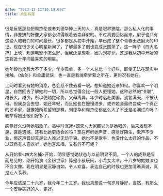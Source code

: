 ```yaml
---
date: "2013-12-13T10:19:00Z"
title: 余生有涯
---
```



很是反感那些把周杰伦或者刘德华捧上天的人，真是眼界狭隘。那么私人化的事情，非要搞的好像大家都必须得跟着去崇拜似的。不过真要回忆起来，似乎也只有这些人陪我们的时间最长，很多都是从初中开始，早已成了整个青春无法磨灭的印记。现在很少关心明星新闻了，了解最多了倒也变成张国荣了。这一阵子《四大名捕》上映，知道电影不怎么好，但我还是想看，因为刘亦菲。这是我从初中开始的这将近十年间最喜欢的明星。


她年龄也比我大不了多少，年少孤单，多一个人总比一个好些，即使无法在现实中接触。《仙剑》和金庸武侠，也一直是我魂牵梦萦之所在，更何况有她在。

上网时看到有她的消息，总会忍不住去看一眼。想知道她近来如何。你喜欢一个明星，自然回去了解她的一切，所以总觉得会比一般人更懂她。这种必然的“关联”,越长大，越少，所以便越觉珍贵。父母离异，年少时远赴美国，流言满天，不被认可。但我总会去想，她还年轻，而且她也在慢慢进步。或许她会最终变成一个真正的艺术家，就像她所希望的那样。刘德华和周杰伦都这么大了不还是老演烂片吗？我举得她比他们好多了。

感觉好久没听她唱歌了。高中时沉迷<蝶恋>,大家都以为是她唱的，后来发现不是，真是遗憾。还有比她更适合的吗？现在再听她声音，感觉好陌生，歌声不专业，但这声音却真是让人难以无动于衷。她也不是歌手，也没什么太好的作品，不过既然有人喜欢听，她也喜欢唱，又有何不可呢？

从开始看<四大名捕>开始，明显感觉她状态与以前明显不同。一个人的成熟是显而易见的，刚开始演《金粉世家》算是小孩玩闹，小龙女太冷，十八岁的姑娘演也不会太像。现在明显是沉静自如，令人欢喜，表达自己的时候也更加清晰真诚，真是让人羡慕。

今年应该是二十六岁，我今年二十三岁。我也真想说一句岁月静好，当然，有那么一个安静美好的人，更好。


